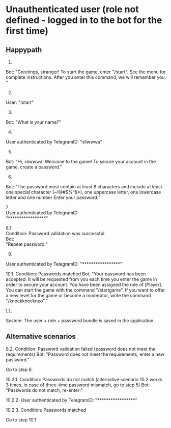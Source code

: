 # Unauthenticated user (role not defined - logged in to the bot for the first time)

## Happypath

1.
Bot:
"Greetings, stranger! To start the game, enter "/start". See the menu for complete instructions. After you enter this command, we will remember you. "

2.
User:
"/start"

3.
Bot:
"What is your name?"

4.
User authenticated by TelegramID:
"sliwwwa"

5.
Bot:
"Hi, sliwwwa! Welcome to the game! To secure your account in the game, create a password."

6.
Bot:
"The password must contain at least 8 characters and include at least one special character (~!@#$%^&*), one uppercase letter, one lowercase letter and one number Enter your password:"

7  
  User authenticated by TelegramID:  
  "*****************"

8.1  
  Condition: Password validation was successful  
  Bot:  
  "Repeat password:"

9.
User authenticated by TelegramID:
"*****************"

10.1.
Condition: Passwords matched
Bot:
"Your password has been accepted. It will be requested from you each time you enter the game in order to secure your account. You have been assigned the role of [Player]. You can start the game with the command "/startgame". If you want to offer a new level for the game or become a moderator, write the command "/knockknockneo"."

11.
System:
The user + role + password bundle is saved in the application.

## Alternative scenarios

8.2.
Condition: Password validation failed (password does not meet the requirements)
Bot:
"Password does not meet the requirements, enter a new password."

Go to step 6.

10.2.1.
Condition: Passwords do not match (alternative scenario 10.2 works 3 times, in case of three-time password mismatch, go to step 5)
Bot:
"Passwords do not match, re-enter:"

10.2.2.
User authenticated by TelegramID:
"*****************"

10.2.3.
Condition: Passwords matched

Go to step 10.1
